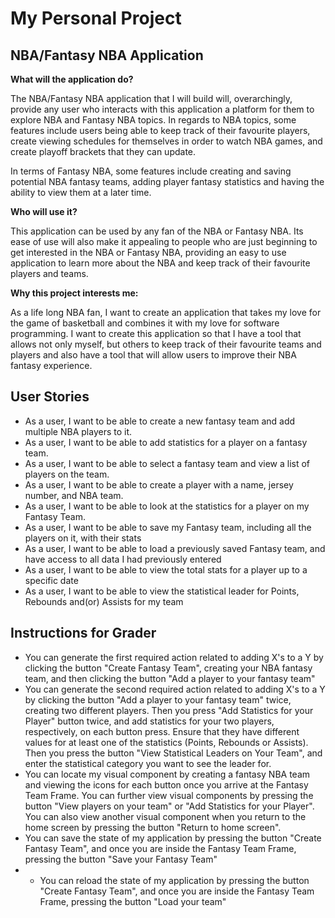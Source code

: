 # My Personal Project 

## NBA/Fantasy NBA Application

**What will the application do?**

The NBA/Fantasy NBA application that I will build will, overarchingly, provide any user who interacts with this 
application a platform for them to explore NBA and Fantasy NBA topics. In regards to NBA topics, some features  include 
users  being able to keep track of their favourite players, create viewing schedules for themselves in order to watch 
NBA games, and create playoff brackets that they can update. 

In terms of Fantasy NBA, some features include creating and saving potential NBA fantasy teams, adding player fantasy 
statistics and having the ability to view them at a later time. 

**Who will use it?**

This application can be used by any fan of the NBA or Fantasy NBA. Its ease of use 
will also make it appealing to people who are just beginning to get interested 
in the NBA or Fantasy NBA, providing an easy to use application to learn more 
about the NBA and keep track of their favourite players and teams. 

**Why this project interests me:**

As a life long NBA fan, I want to create an application that takes my love for the game of basketball 
and combines it with my love for software programming. I want to create this application so that I have a tool that 
allows not only myself, but others to keep track of their favourite teams and players and also have a tool that will 
allow users to improve their NBA fantasy experience. 



## User Stories
* As a user, I want to be able to create a new fantasy team and add multiple NBA players to it. 
* As a user, I want to be able to add statistics for a player on a fantasy team.  
* As a user, I want to be able to select a fantasy team and view a list of players on the team.
* As a user, I want to be able to create a player with a name, jersey number, and NBA team. 
* As a user, I want to be able to look at the statistics for a player on my Fantasy Team. 
* As a user, I want to be able to save my Fantasy team, including all the players on it, with their stats
* As a user, I want to be able to load a previously saved Fantasy team, and have access to all data I had previously entered
* As a user, I want to be able to view the total stats for a player up to a specific date
* As a user, I want to be able to view the statistical leader for Points, Rebounds and(or) Assists for my team 

## Instructions for Grader
* You can generate the first required action related to adding X's to a Y by clicking the button "Create Fantasy Team", creating your NBA fantasy team, and then clicking the button "Add a player to your fantasy team"
* You can generate the second required action related to adding X's to a Y by clicking the button "Add a player to your fantasy team" twice, creating two different players. Then you press "Add Statistics for your Player" button twice, and add statistics for your two players, respectively, on each button press. Ensure that they have different values for at least one of the statistics (Points, Rebounds or Assists). Then you press the button "View Statistical Leaders on Your Team", and enter the statistical category you want to see the leader for. 
* You can locate my visual component by creating a fantasy NBA team and viewing the icons for each button once you arrive at the Fantasy Team Frame. You can further view visual components by pressing the button "View players on your team" or "Add Statistics for your Player". You can also view another visual component when you return to the home screen by pressing the button "Return to home screen".
* You can save the state of my application by pressing the button "Create Fantasy Team", and once you are inside the Fantasy Team Frame, pressing the button "Save your Fantasy Team"
* * You can reload the state of my application by pressing the button "Create Fantasy Team", and once you are inside the Fantasy Team Frame, pressing the button "Load your team"


  